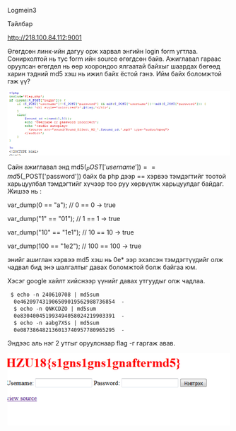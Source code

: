 Logmein3 

Тайлбар 

http://218.100.84.112:9001 

Өгөгдсөн линк-ийн дагуу орж харвал энгийн login form угтлаа.  Сонирхолтой нь тус form ийн source өгөгдсөн байв. Ажиглавал гараас оруулсан өгөгдөл нь өөр хоорондоо ялгаатай байхыг шаардах бөгөөд харин тэдний md5 хэш нь ижил байх ёстой гэнэ. Ийм байх боломжтой гэж үү? 
 
[![N|Solid](https://github.com/DCERT-MNDC/HZ-U18-2018/blob/master/include/log3.png)](https://github.com/DCERT-MNDC/HZ-U18-2018/blob/master/include/log3.png)

Сайн ажиглавал энд md5($_POST['username'])==md5($_POST['password']) байх ба  php дээр ==   хэрвээ тэмдэгтийг  тоотой харьцуулбал тэмдэгтийг хүчээр тоо руу хөрвүүлж харьцуулдаг байдаг. Жишээ нь : 

var_dump(0 == "a"); // 0 == 0 -> true

var_dump("1" == "01"); // 1 == 1 -> true

var_dump("10" == "1e1"); // 10 == 10 -> true

var_dump(100 == "1e2"); // 100 == 100 -> true

энийг ашиглан хэрвээ md5 хэш нь 0e* ээр эхэлсэн тэмдэгтүүдийг олж чадвал бид энэ шалгалтыг давах боломжтой болж байгаа юм. 

Хэсэг google хайлт хийснээр үүнийг давах  утгуудыг олж чадлаа. 
   
     $ echo -n 240610708 | md5sum
      0e462097431906509019562988736854  - 
      $ echo -n QNKCDZO | md5sum
      0e830400451993494058024219903391  -
      $ echo -n aabg7XSs | md5sum
      0e087386482136013740957780965295  -

Эндээс аль нэг 2 утгыг оруулснаар flag -г гаргаж авав. 

[![N|Solid](https://github.com/DCERT-MNDC/HZ-U18-2018/blob/master/include/log3-2.png)](https://github.com/DCERT-MNDC/HZ-U18-2018/blob/master/include/log3-2.png)
